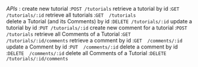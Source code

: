 *APIs* :
create new tutorial                         :``POST /tutorials``
retrieve a tutorial by id                   :``GET  /tutorials/:id``
retrieve all tutorials                      :``GET  /tutorials``    
delete a Tutorial (and its Comments) by id  :``DELETE /tutorials/:id``
update a tutorial by id                     :``PUT /tutorials/:id``
create new comment for a tutorial           :``POST /tutorials``
retrieve all Comments of a Tutorial         :``GET  /tutorials/:id/comments``
retrieve a comment by id                    :``GET  /comments/:id``
update a Comment by id                      :``PUT  /comments/:id``
delete a comment by id                      :``DELETE  /comments/:id``
delete all Comments of a Tutorial           :``DELETE  /tutorials/:id/comments``

